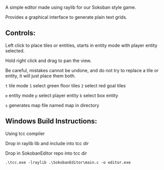 A simple editor made using raylib for our Sokoban style game.

Provides a graphical interface to generate plain text grids.

## Controls:
Left click to place tiles or entities, starts in entity mode with player entity selected.

Hold right click and drag to pan the view.

Be careful, mistakes cannot be undone, and do not try to replace a tile or entity, it will just place them both.

`t` tile mode
`1` select green floor tiles
`2` select red goal tiles

`e` entity mode
`p` select player entity
`b` select box entity

`s` generates map file named map in directory

## Windows Build Instructions:
Using tcc compiler

Drop in raylib lib and include into tcc dir

Drop in SokobanEditor repo into tcc dir

`.\tcc.exe -lraylib .\SokobanEditor\main.c -o editor.exe`
